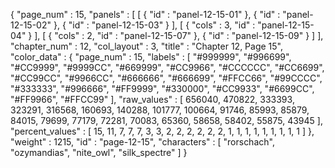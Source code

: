 {
  "page_num" : 15,
  "panels" : [
    [
      {
        "id" : "panel-12-15-01"
      },
      {
        "id" : "panel-12-15-02"
      },
      {
        "id" : "panel-12-15-03"
      }
    ],
    [
      {
        "cols" : 3,
        "id" : "panel-12-15-04"
      }
    ],
    [
      {
        "cols" : 2,
        "id" : "panel-12-15-07"
      },
      {
        "id" : "panel-12-15-09"
      }
    ]
  ],
  "chapter_num" : 12,
  "col_layout" : 3,
  "title" : "Chapter 12, Page 15",
  "color_data" : {
    "page_num" : 15,
    "labels" : [
      "#999999",
      "#996699",
      "#CC9999",
      "#9999CC",
      "#669999",
      "#CC9966",
      "#CCCCCC",
      "#CC6699",
      "#CC99CC",
      "#9966CC",
      "#666666",
      "#666699",
      "#FFCC66",
      "#99CCCC",
      "#333333",
      "#996666",
      "#FF9999",
      "#330000",
      "#CC9933",
      "#6699CC",
      "#FF9966",
      "#FFCC99"
    ],
    "raw_values" : [
      656040,
      470822,
      333393,
      323291,
      316568,
      160693,
      140288,
      101777,
      100664,
      91746,
      85993,
      85879,
      84015,
      79699,
      77179,
      72281,
      70083,
      65360,
      58658,
      58402,
      55875,
      43945
    ],
    "percent_values" : [
      15,
      11,
      7,
      7,
      7,
      3,
      3,
      2,
      2,
      2,
      2,
      2,
      2,
      1,
      1,
      1,
      1,
      1,
      1,
      1,
      1,
      1
    ]
  },
  "weight" : 1215,
  "id" : "page-12-15",
  "characters" : [
    "rorschach",
    "ozymandias",
    "nite_owl",
    "silk_spectre"
  ]
}
